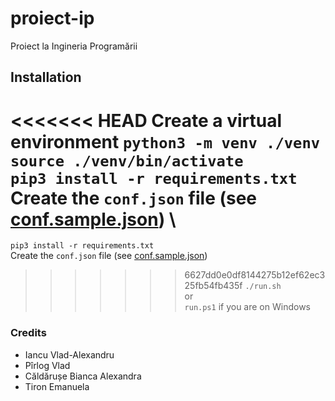 # proiect-ip
Proiect la Ingineria Programării

## Installation
<<<<<<< HEAD
Create a virtual environment `python3 -m venv ./venv` \
`source ./venv/bin/activate` \
`pip3 install -r requirements.txt` \
Create the `conf.json` file (see [conf.sample.json](./conf.sample.json)) \
=======
`pip3 install -r requirements.txt` \
Create the `conf.json` file (see [conf.sample.json](./conf.sample.json))
>>>>>>> 6627dd0e0df8144275b12ef62ec325fb54fb435f
`./run.sh` \
or \
`run.ps1` if you are on Windows

### Credits
* Iancu Vlad-Alexandru
* Pîrlog Vlad
* Căldărușe Bianca Alexandra
* Tiron Emanuela


